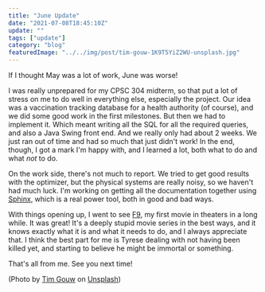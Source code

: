 ```yaml
---
title: "June Update"
date: "2021-07-08T18:45:10Z"
update: ""
tags: ["update"]
category: "blog"
featuredImage: "../../img/post/tim-gouw-1K9T5YiZ2WU-unsplash.jpg"
---
```


If I thought May was a lot of work, June was worse!

I was really unprepared for my CPSC 304 midterm, so that put a lot of stress on me to do well in everything else, 
especially the project. Our idea was a vaccination tracking database for a health authority (of course), and we did some 
good work in the first milestones. But then we had to implement it. Which meant writing all the SQL for all the required 
queries, and also a Java Swing front end. And we really only had about 2 weeks. We just ran out of time and had so much 
that just didn't work! In the end, though, I got a mark I'm happy with, and I learned a lot, both what to do and what 
_not_ to do.

On the work side, there's not much to report. We tried to get good results with the optimizer, but the physical systems 
are really noisy, so we haven't had much luck. I'm working on getting all the documentation together using 
[Sphinx]( https://www.sphinx-doc.org/en/master/), which is a real power tool, both in good and bad ways.

With things opening up, I went to see [F9](https://www.youtube.com/watch?v=aSiDu3Ywi8E), my first movie in theaters in a 
long while. It was great! It's a deeply stupid movie series in the best ways, and it knows exactly what it is and what 
it needs to do, and I always appreciate that. I think the best part for me is Tyrese dealing with not having been killed 
yet, and starting to believe he might be immortal or something.

That's all from me. See you next time!  
  
(Photo by [Tim Gouw](https://unsplash.com/@punttim?utm_source=unsplash&utm_medium=referral&utm_content=creditCopyText) 
on [Unsplash](https://unsplash.com/s/photos/stress?utm_source=unsplash&utm_medium=referral&utm_content=creditCopyText))